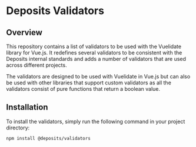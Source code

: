 # Deposits Validators
## Overview
This repository contains a list of validators to be used with the Vuelidate library for Vue.js. It redefines several 
validators to be consistent with the Deposits internal standards and adds a number of validators that are used across
different projects.

The validators are designed to be used with Vuelidate in Vue.js but can also be used with other libraries that support
custom validators as all the validators consist of pure functions that return a boolean value.

## Installation
To install the validators, simply run the following command in your project directory:
```bash  
npm install @deposits/validators
```
